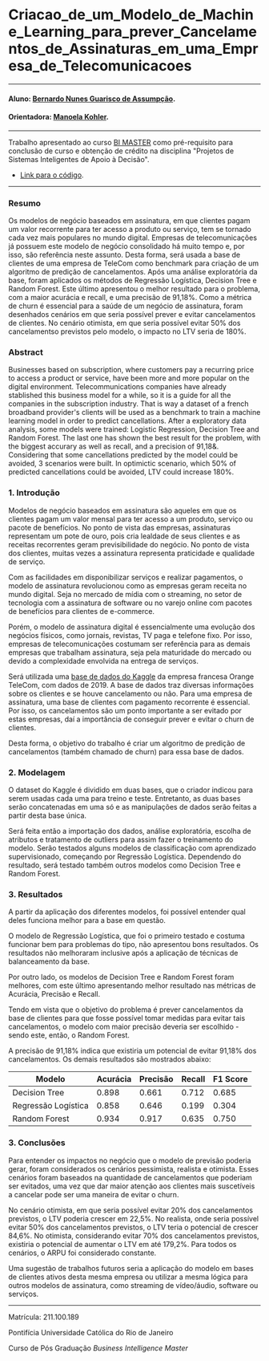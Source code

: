 # Criacao_de_um_Modelo_de_Machine_Learning_para_prever_Cancelamentos_de_Assinaturas_em_uma_Empresa_de_Telecomunicacoes

---

#### Aluno: [Bernardo Nunes Guarisco de Assumpção](https://github.com/guariscobe).
#### Orientadora: [Manoela Kohler](https://github.com/manoelakohler).

---

Trabalho apresentado ao curso [BI MASTER](https://ica.puc-rio.ai/bi-master) como pré-requisito para conclusão de curso e obtenção de crédito na disciplina "Projetos de Sistemas Inteligentes de Apoio à Decisão".

- [Link para o código]([https://github.com/link_do_repositorio](https://github.com/guariscobe/TelecomChurn/blob/main/Cria%C3%A7%C3%A3o_de_um_modelo_de_Machine_Learning_para_prever_cancelamentos_de_assinaturas_em_uma_empresa_de_Telecomunica%C3%A7%C3%B5es.ipynb)).

---

### Resumo

Os modelos de negócio baseados em assinatura, em que clientes pagam um valor recorrente para ter acesso a produto ou serviço, tem se tornado cada vez mais populares no mundo digital. Empresas de telecomunicações já possuem este modelo de negócio consolidado há muito tempo e, por isso, são referência neste assunto. Desta forma, será usada a base de clientes de uma empresa de TeleCom como benchmark para criação de um algoritmo de predição de cancelamentos. Após uma análise exploratória da base, foram aplicados os métodos de Regressão Logística, Decision Tree e Random Forest. Este último apresentou o melhor resultado para o problema, com a maior acurácia e recall, e uma precisão de 91,18%. Como a métrica de churn é essencial para a saúde de um negócio de assinatura, foram desenhados cenários em que seria possível prever e evitar cancelamentos de clientes. No cenário otimista, em que seria possível evitar 50% dos cancelamentso previstos pelo modelo, o impacto no LTV seria de 180%.

### Abstract
Businesses based on subscription, where customers pay a recurring price to access a product or service, have been more and more popular on the digital environment. Telecommunications companies have already stablished this business model for a while, so it is a guide for all the companies in the subscription industry. That is way a dataset of a french broadband provider's clients will be used as a benchmark to train a machine learning model in order to predict cancellations. After a exploratory data analysis, some models were trained: Logistic Regression, Decision Tree and Random Forest. The last one has shown the best result for the problem, with the biggest accurary as well as recall, and a precision of 91,18&. Considering that some cancellations predicted by the model could be avoided, 3 scenarios were built. In optimictic scenario, which 50% of predicted cancellations could be avoided, LTV could increase 180%. 

### 1. Introdução

Modelos de negócio baseados em assinatura são aqueles em que os clientes pagam um valor mensal para ter acesso a um produto, serviço ou pacote de benefícios. No ponto de vista das empresas, assinaturas representam um pote de ouro, pois cria lealdade de seus clientes e as receitas recorrentes geram previsibilidade do negócio. No ponto de vista dos clientes, muitas vezes a assinatura representa praticidade e qualidade de serviço.

Com as facilidades em disponibilizar serviços e realizar pagamentos, o modelo de assinatura revolucionou como as empresas geram receita no mundo digital. Seja no mercado de mídia com o streaming, no setor de tecnologia com a assinatura de software ou no varejo online com pacotes de benefícios para clientes de e-commerce.

Porém, o modelo de assinatura digital é essencialmente uma evolução dos negócios físicos, como jornais, revistas, TV paga e telefone fixo. Por isso, empresas de telecomunicações costumam ser referência para as demais empresas que trabalham assinatura, seja pela maturidade do mercado ou devido a complexidade envolvida na entrega de serviços.

Será utilizada uma [base de dados do Kaggle](https://www.kaggle.com/datasets/mnassrib/telecom-churn-datasets) da empresa francesa Orange TeleCom, com dados de 2019. A base de dados traz diversas informações sobre os clientes e se houve cancelamento ou não. Para uma empresa de assinatura, uma base de clientes com pagamento recorrente é essencial. Por isso, os cancelamentos são um ponto importante a ser evitado por estas empresas, daí a importância de conseguir prever e evitar o churn de clientes.

Desta forma, o objetivo do trabalho é criar um algoritmo de predição de cancelamentos (também chamado de churn) para essa base de dados.

### 2. Modelagem

O dataset do Kaggle é dividido em duas bases, que o criador indicou para serem usadas cada uma para treino e teste. Entretanto, as duas bases serão concatenadas em uma só e as manipulações de dados serão feitas a partir desta base única.

Será feita então a importação dos dados, análise exploratória, escolha de atributos e tratamento de outliers para assim fazer o treinamento do modelo. Serão testados alguns modelos de classificação com aprendizado supervisionado, começando por Regressão Logística. Dependendo do resultado, será testado também outros modelos como Decision Tree e Random Forest.

### 3. Resultados

A partir da aplicação dos diferentes modelos, foi possível entender qual deles funciona melhor para a base em questão.

O modelo de Regressão Logística, que foi o primeiro testado e costuma funcionar bem para problemas do tipo, não apresentou bons resultados. Os resultados não melhoraram inclusive após a aplicação de técnicas de balanceamento da base.

Por outro lado, os modelos de Decision Tree e Random Forest foram melhores, com este último apresentando melhor resultado nas métricas de Acurácia, Precisão e Recall.

Tendo em vista que o objetivo do problema é prever cancelamentos da base de clientes para que fosse possível tomar medidas para evitar tais cancelamentos, o modelo com maior precisão deveria ser escolhido - sendo este, então, o Random Forest.

A precisão de 91,18% indica que existiria um potencial de evitar 91,18% dos cancelamentos. Os demais resultados são mostrados abaixo:

| Modelo              | Acurácia | Precisão | Recall | F1 Score |
| ------------------- | -------- | -------- | ------ | -------- | 
| Decision Tree       | 0.898    | 0.661    | 0.712  | 0.685    |
| Regressão Logística | 0.858    | 0.646    | 0.199  | 0.304    |
| Random Forest       | 0.934    | 0.917    |	0.635  |	0.750   |



### 3. Conclusões

Para entender os impactos no negócio que o modelo de previsão poderia gerar, foram considerados os cenários pessimista, realista e otimista. Esses cenários foram baseados na quantidade de cancelamentos que poderiam ser evitados, uma vez que dar maior atenção aos clientes mais suscetíveis a cancelar pode ser uma maneira de evitar o churn.

No cenário otimista, em que seria possível evitar 20% dos cancelamentos previstos, o LTV poderia crescer em 22,5%. No realista, onde seria possível evitar 50% dos cancelamentos previstos, o LTV teria o potencial de crescer 84,6%. No otimista, considerando evitar 70% dos cancelamentos previstos, existiria o potencial de aumentar o LTV em até 179,2%. Para todos os cenários, o ARPU foi considerado constante.

Uma sugestão de trabalhos futuros seria a aplicação do modelo em bases de clientes ativos desta mesma empresa ou utilizar a mesma lógica para outros modelos de assinatura, como streaming de vídeo/áudio, software ou serviços.

---

Matrícula: 211.100.189

Pontifícia Universidade Católica do Rio de Janeiro

Curso de Pós Graduação *Business Intelligence Master*
